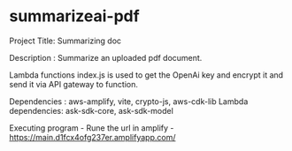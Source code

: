 # summarizeai-pdf
Project Title: Summarizing doc

Description : Summarize an uploaded pdf document.

Lambda functions index.js is used to get the OpenAi key and encrypt it and send it via API gateway to function.

Dependencies : aws-amplify, vite, crypto-js, aws-cdk-lib
Lambda dependencies: ask-sdk-core, ask-sdk-model

Executing program - Rune the url in amplify - https://main.d1fcx4ofg237er.amplifyapp.com/
